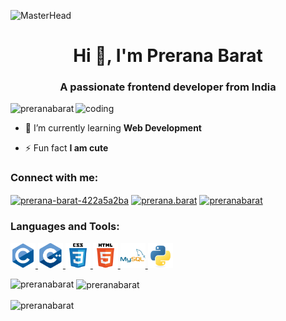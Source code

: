 ![MasterHead](https://media.licdn.com/dms/image/D5612AQGs3cA_9DYwuA/article-cover_image-shrink_720_1280/0/1677890171661?e=1719446400&v=beta&t=_kS2e1rxYquHf8Ve-FmsLAETpHXv4KNhtyEl2kkoaMM)
<h1 align="center">Hi 👋, I'm Prerana Barat</h1>
<h3 align="center">A passionate frontend developer from India</h3>
<img align ="right" alt = "coding" width = "400" src = "https://images.static-collegedunia.com/public/image//f57c4d1979de06e49b1dd15d02ecd231.gif">

<p align="left"> <img src="https://komarev.com/ghpvc/?username=preranabarat&label=Profile%20views&color=0e75b6&style=flat" alt="preranabarat" /> </p>

- 🌱 I’m currently learning **Web Development**

- ⚡ Fun fact **I am cute**

<h3 align="left">Connect with me:</h3>
<p align="left">
<a href="https://linkedin.com/in/prerana-barat-422a5a2ba" target="blank"><img align="center" src="https://raw.githubusercontent.com/rahuldkjain/github-profile-readme-generator/master/src/images/icons/Social/linked-in-alt.svg" alt="prerana-barat-422a5a2ba" height="30" width="40" /></a>
<a href="https://fb.com/prerana.barat" target="blank"><img align="center" src="https://raw.githubusercontent.com/rahuldkjain/github-profile-readme-generator/master/src/images/icons/Social/facebook.svg" alt="prerana.barat" height="30" width="40" /></a>
<a href="https://instagram.com/preranabarat" target="blank"><img align="center" src="https://raw.githubusercontent.com/rahuldkjain/github-profile-readme-generator/master/src/images/icons/Social/instagram.svg" alt="preranabarat" height="30" width="40" /></a>
</p>

<h3 align="left">Languages and Tools:</h3>
<p align="left"> <a href="https://www.cprogramming.com/" target="_blank" rel="noreferrer"> <img src="https://raw.githubusercontent.com/devicons/devicon/master/icons/c/c-original.svg" alt="c" width="40" height="40"/> </a> <a href="https://www.w3schools.com/cpp/" target="_blank" rel="noreferrer"> <img src="https://raw.githubusercontent.com/devicons/devicon/master/icons/cplusplus/cplusplus-original.svg" alt="cplusplus" width="40" height="40"/> </a> <a href="https://www.w3schools.com/css/" target="_blank" rel="noreferrer"> <img src="https://raw.githubusercontent.com/devicons/devicon/master/icons/css3/css3-original-wordmark.svg" alt="css3" width="40" height="40"/> </a> <a href="https://www.w3.org/html/" target="_blank" rel="noreferrer"> <img src="https://raw.githubusercontent.com/devicons/devicon/master/icons/html5/html5-original-wordmark.svg" alt="html5" width="40" height="40"/> </a> <a href="https://www.mysql.com/" target="_blank" rel="noreferrer"> <img src="https://raw.githubusercontent.com/devicons/devicon/master/icons/mysql/mysql-original-wordmark.svg" alt="mysql" width="40" height="40"/> </a> <a href="https://www.python.org" target="_blank" rel="noreferrer"> <img src="https://raw.githubusercontent.com/devicons/devicon/master/icons/python/python-original.svg" alt="python" width="40" height="40"/> </a> </p>

<p><img align="left" src="https://github-readme-stats.vercel.app/api/top-langs?username=preranabarat&show_icons=true&locale=en&layout=compact" alt="preranabarat" /></p>

<p>&nbsp;<img align="center" src="https://github-readme-stats.vercel.app/api?username=preranabarat&show_icons=true&locale=en" alt="preranabarat" /></p>

<p><img align="center" src="https://github-readme-streak-stats.herokuapp.com/?user=preranabarat&" alt="preranabarat" /></p>
